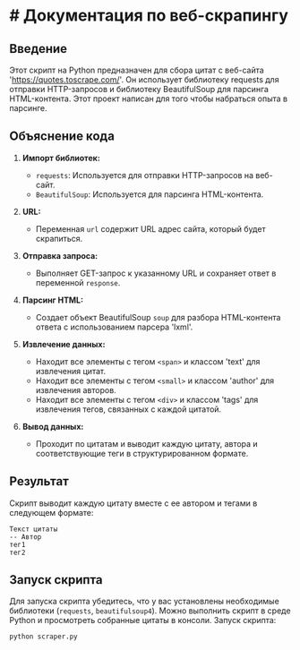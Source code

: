 # # Документация по веб-скрапингу

## Введение
Этот скрипт на Python предназначен для сбора цитат с веб-сайта 'https://quotes.toscrape.com/'. Он использует библиотеку requests для отправки HTTP-запросов и библиотеку BeautifulSoup для парсинга HTML-контента. Этот проект написан для того чтобы набраться опыта в парсинге. 

## Объяснение кода
1. **Импорт библиотек:**
   - `requests`: Используется для отправки HTTP-запросов на веб-сайт.
   - `BeautifulSoup`: Используется для парсинга HTML-контента.

2. **URL:**
   - Переменная `url` содержит URL адрес сайта, который будет скрапиться.

3. **Отправка запроса:**
   - Выполняет GET-запрос к указанному URL и сохраняет ответ в переменной `response`.

4. **Парсинг HTML:**
   - Создает объект BeautifulSoup `soup` для разбора HTML-контента ответа с использованием парсера 'lxml'.

5. **Извлечение данных:**
   - Находит все элементы с тегом `<span>` и классом 'text' для извлечения цитат.
   - Находит все элементы с тегом `<small>` и классом 'author' для извлечения авторов.
   - Находит все элементы с тегом `<div>` и классом 'tags' для извлечения тегов, связанных с каждой цитатой.

6. **Вывод данных:**
   - Проходит по цитатам и выводит каждую цитату, автора и соответствующие теги в структурированном формате.

## Результат
Скрипт выводит каждую цитату вместе с ее автором и тегами в следующем формате:
```
Текст цитаты
-- Автор
тег1
тег2
```

## Запуск скрипта
Для запуска скрипта убедитесь, что у вас установлены необходимые библиотеки (`requests`, `beautifulsoup4`). Можно выполнить скрипт в среде Python и просмотреть собранные цитаты в консоли.
Запуск скрипта:
```
python scraper.py
```
